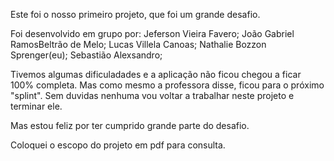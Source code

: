 Este foi o nosso primeiro projeto, que foi um grande desafio.

Foi desenvolvido em grupo por:
Jeferson Vieira Favero; João Gabriel RamosBeltrão de Melo; Lucas Villela Canoas; Nathalie Bozzon Sprenger(eu); Sebastião Alexsandro;

Tivemos algumas dificuladades e a aplicação não ficou chegou a ficar 100% completa.
Mas como mesmo a professora disse, ficou para o próximo "splint".
Sem duvidas nenhuma vou voltar a trabalhar neste projeto e terminar ele.

Mas estou feliz por ter cumprido grande parte do desafio.

Coloquei o escopo do projeto em pdf para consulta.
